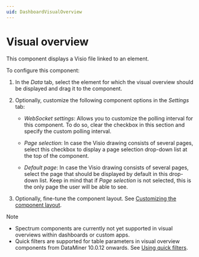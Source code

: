 ```yaml
---
uid: DashboardVisualOverview
---
```


# Visual overview

This component displays a Visio file linked to an element.

To configure this component:

1. In the *Data* tab, select the element for which the visual overview should be displayed and drag it to the component.

1. Optionally, customize the following component options in the *Settings* tab:

   - *WebSocket settings*: Allows you to customize the polling interval for this component. To do so, clear the checkbox in this section and specify the custom polling interval.

   - *Page selection*: In case the Visio drawing consists of several pages, select this checkbox to display a page selection drop-down list at the top of the component.

   - *Default page*: In case the Visio drawing consists of several pages, select the page that should be displayed by default in this drop-down list. Keep in mind that if *Page selection* is not selected, this is the only page the user will be able to see.

1. Optionally, fine-tune the component layout. See [Customizing the component layout](xref:Configuring_dashboard_components#customizing-the-component-layout).

> [!NOTE]
> - Spectrum components are currently not yet supported in visual overviews within dashboards or custom apps.
> - Quick filters are supported for table parameters in visual overview components from DataMiner 10.0.12 onwards. See [Using quick filters](xref:Using_quick_filters).
